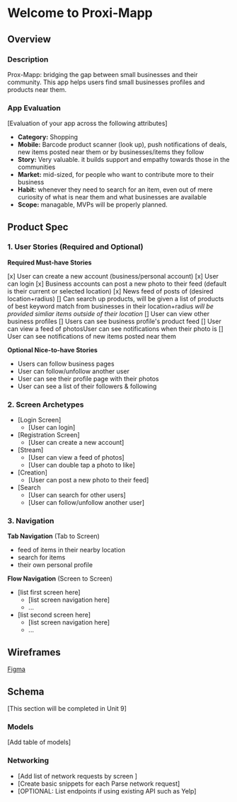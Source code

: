 # Welcome to Proxi-Mapp

## Overview
### Description
Prox-Mapp: bridging the gap between small businesses and their community. This app helps users find small businesses profiles and products near them. 

### App Evaluation
[Evaluation of your app across the following attributes]
- **Category:** Shopping
- **Mobile:** Barcode product scanner (look up), push notifications of deals, new items posted near them or by businesses/items they follow
- **Story:** Very valuable. it builds support and empathy towards those in the communities
- **Market:** mid-sized, for people who want to contribute more to their business
- **Habit:** whenever they need to search for an item, even out of mere curiosity of what is near them and what businesses are available
- **Scope:** managable, MVPs will be properly planned.

## Product Spec

### 1. User Stories (Required and Optional)

**Required Must-have Stories**

[x] User can create a new account (business/personal account)
[x] User can login
[x] Business accounts can post a new photo to their feed (default is their current or selected location)
[x] News feed of posts of (desired location+radius)
[] Can search up products, will be given a list of products of best keyword match from businesses in their location+radius *will be provided simliar items outside of their location*
[] User can view other business profiles 
[] Users can see business profile's product feed
[] User can view a feed of photosUser can see notifications when their photo is
[] User can see notifications of new items posted near them

**Optional Nice-to-have Stories**
* Users can follow business pages
* User can follow/unfollow another user
* User can see their profile page with their photos
* User can see a list of their followers & following

### 2. Screen Archetypes

* [Login Screen]
  * [User can login]
* [Registration Screen]
  * [User can create a new account]
* [Stream]
  * [User can view a feed of photos]
  * [User can double tap a photo to like]
* [Creation]
  * [User can post a new photo to their feed]
* [Search
  * [User can search for other users]
  * [User can follow/unfollow another user]

### 3. Navigation

**Tab Navigation** (Tab to Screen)

* feed of items in their nearby location
* search for items
* their own personal profile

**Flow Navigation** (Screen to Screen)

* [list first screen here]
   * [list screen navigation here]
   * ...
* [list second screen here]
   * [list screen navigation here]
   * ...

## Wireframes
[Figma](https://www.figma.com/file/e4ytqsoaUNAs7pW2OS8oQv/FBU-App?node-id=0%3A1)

## Schema 
[This section will be completed in Unit 9]
### Models
[Add table of models]
### Networking
- [Add list of network requests by screen ]
- [Create basic snippets for each Parse network request]
- [OPTIONAL: List endpoints if using existing API such as Yelp]

